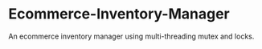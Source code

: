 # Ecommerce-Inventory-Manager
An ecommerce inventory manager using multi-threading mutex and locks.
